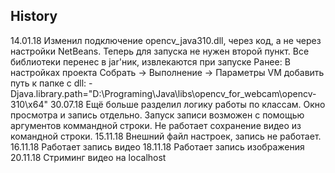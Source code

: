 ## History
14.01.18 Изменил подключение opencv_java310.dll, через код, а не через настройки NetBeans. Теперь для запуска не нужен второй пункт.
            Все библиотеки перенес в jar'ник, извлекаются при запуске
            Ранее: В настройках проекта Собрать -> Выполнение -> Параметры VM добавить путь к папке с dll:
            -Djava.library.path="D:\Programing\Java\libs\opencv_for_webcam\opencv-310\x64"
30.07.18 Ещё больше разделил логику работы по классам. Окно просмотра и запись отдельно. 
            Запуск записи возможен с помощью аргументов коммандной строки.
            Не работает сохранение видео из командной строки.
15.11.18 Внешний файл настроек, запись не работает.
16.11.18 Работает запись видео
18.11.18 Работает запись изображения
20.11.18 Стриминг видео на localhost